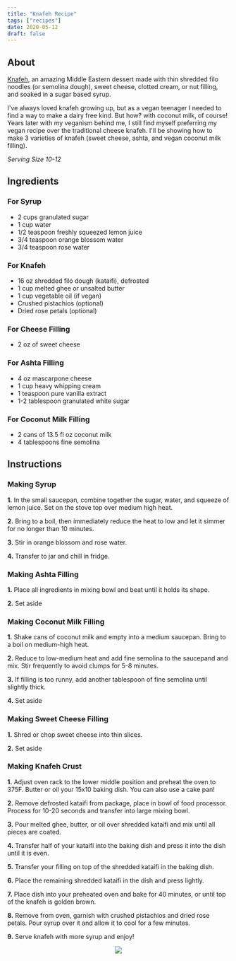 ```yaml
---
title: "Knafeh Recipe"
tags: ["recipes"]
date: 2020-05-12
draft: false
---
```



## About
[Knafeh](https://en.wikipedia.org/wiki/Kanafeh), an amazing Middle Eastern dessert made with thin shredded filo noodles (or semolina dough), sweet cheese, clotted cream, or nut filling, and soaked in a sugar based syrup.

I've always loved knafeh growing up, but as a vegan teenager I needed to find a way to make a dairy free kind. But how? with coconut milk, of course! Years later with my veganism behind me, I still find myself preferring my vegan recipe over the traditional cheese knafeh. I'll be showing how to make 3 varieties of knafeh (sweet cheese, ashta, and vegan coconut milk filling). 

*Serving Size 10-12* 

## Ingredients

### For Syrup
- 2 cups granulated sugar
- 1 cup water
- 1/2 teaspoon freshly squeezed lemon juice
- 3/4 teaspoon orange blossom water
- 3/4 teaspoon rose water

### For Knafeh
- 16 oz shredded filo dough (kataifi), defrosted
- 1 cup melted ghee or unsalted butter
- 1 cup vegetable oil (if vegan)
- Crushed pistachios (optional)
- Dried rose petals (optional)

### For Cheese Filling
- 2 oz of sweet cheese

### For Ashta Filling
- 4 oz mascarpone cheese
- 1 cup heavy whipping cream
- 1 teaspoon pure vanilla extract
- 1-2 tablespoon granulated white sugar

### For Coconut Milk Filling
- 2 cans of 13.5 fl oz coconut milk
- 4 tablespoons fine semolina

## Instructions
### Making Syrup
**1.** In the small saucepan, combine together the sugar, water, and squeeze of lemon juice. Set on the stove top over medium high heat.
        
**2.** Bring to a boil, then immediately reduce the heat to low and let it simmer for no longer than 10 minutes.
        
**3.** Stir in orange blossom and rose water.
        
**4.** Transfer to jar and chill in fridge.

### Making Ashta Filling
**1.** Place all ingredients in mixing bowl and beat until it holds its shape.

**2.** Set aside

### Making Coconut Milk Filling
**1.** Shake cans of coconut milk and empty into a medium saucepan. Bring to a boil on medium-high heat.

**2.** Reduce to low-medium heat and add fine semolina to the saucepand and mix. Stir frequently to avoid clumps for 5-8 minutes.

**3.** If filling is too runny, add another tablespoon of fine semolina until slightly thick.

**4.** Set aside

### Making Sweet Cheese Filling
**1.** Shred or chop sweet cheese into thin slices.

**2.** Set aside

### Making Knafeh Crust
**1.** Adjust oven rack to the lower middle position and preheat the oven to 375F. Butter or oil your 15x10 baking dish. You can also use a cake pan!

**2.** Remove defrosted kataifi from package, place in bowl of food processor. Process for 10-20 seconds and transfer into large mixing bowl.

**3.** Pour melted ghee, butter, or oil over shredded kataifi and mix until all pieces are coated.

**4.** Transfer half of your kataifi into the baking dish and press it into the dish until it is even.

**5.** Transfer your filling on top of the shredded kataifi in the baking dish.

**6.** Place the remaining shredded kataifi in the dish and press lightly.

**7.** Place dish into your preheated oven and bake for 40 minutes, or until top of the knafeh is golden brown.

**8.** Remove from oven, garnish with crushed pistachios and dried rose petals. Pour syrup over it and allow it to cool for a few minutes.

**9.** Serve knafeh with more syrup and enjoy!

<center><a href="https://i.imgur.com/g6wdIiq.jpg"><img src="https://i.imgur.com/g6wdIiq.jpg" border="0"></a></center>
